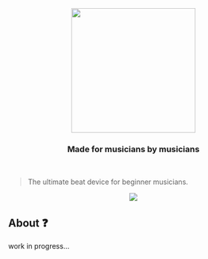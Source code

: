 <div align="center"> 
  <img width="250" src="https://github.com/cateldev/magic-sound/blob/main/magic-sound/images/magic-sound-logo.png">
  <h3> Made for musicians by musicians </h3>
  <br>
</div>

>The ultimate beat device for beginner musicians.
<div align="center">
  <img src="https://github.com/cateldev/magic-sound/blob/main/magic-sound/images/Readme-cover.png">
</div>

## About :question:
work in progress...
